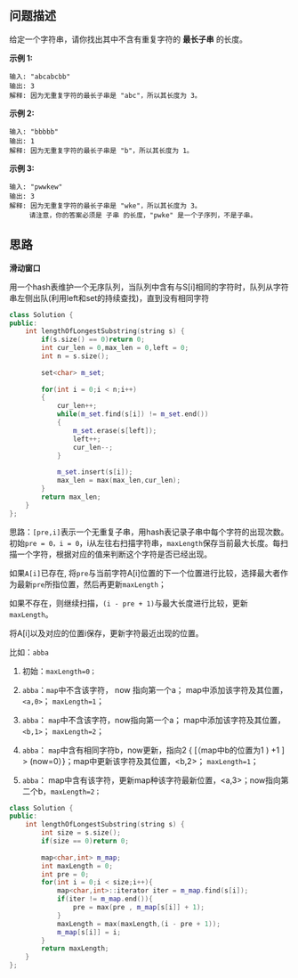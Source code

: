 ## 问题描述

给定一个字符串，请你找出其中不含有重复字符的 **最长子串** 的长度。

**示例 1:**

```
输入: "abcabcbb"
输出: 3 
解释: 因为无重复字符的最长子串是 "abc"，所以其长度为 3。
```

**示例 2:**

```
输入: "bbbbb"
输出: 1
解释: 因为无重复字符的最长子串是 "b"，所以其长度为 1。
```

**示例 3:**

```
输入: "pwwkew"
输出: 3
解释: 因为无重复字符的最长子串是 "wke"，所以其长度为 3。
     请注意，你的答案必须是 子串 的长度，"pwke" 是一个子序列，不是子串。
```



## 思路

**滑动窗口**

用一个hash表维护一个无序队列，当队列中含有与S[i]相同的字符时，队列从字符串左侧出队(利用left和set的持续查找)，直到没有相同字符

```cpp
class Solution {
public:
    int lengthOfLongestSubstring(string s) {
        if(s.size() == 0)return 0;        
        int cur_len = 0,max_len = 0,left = 0;
        int n = s.size();
        
        set<char> m_set;    
        
        for(int i = 0;i < n;i++)
        {
            cur_len++;
            while(m_set.find(s[i]) != m_set.end())
            {
                m_set.erase(s[left]);
                left++;
                cur_len--;
            }
                    
            m_set.insert(s[i]);
            max_len = max(max_len,cur_len);
        }
        return max_len;     
    }
};
```



思路：`[pre,i]`表示一个无重复子串，用hash表记录子串中每个字符的出现次数。初始`pre = 0，i = 0`，i从左往右扫描字符串，`maxLength`保存当前最大长度。每扫描一个字符，根据对应的值来判断这个字符是否已经出现。

如果`A[i]`已存在, 将`pre`与当前字符A[i]位置的下一个位置进行比较，选择最大者作为最新`pre`所指位置，然后再更新`maxLength`；   

如果不存在，则继续扫描，`(i - pre + 1)`与最大长度进行比较，更新`maxLength`。   

将A[i]以及对应的位置i保存，更新字符最近出现的位置。

比如：`abba`

1. 初始：`maxLength=0；`

2. `abba`：`map`中不含该字符， now 指向第一个a； map中添加该字符及其位置，`<a,0>`； `maxLength=1`；

3. `abba`： `map`中不含该字符，now指向第一个a； map中添加该字符及其位置，`<b,1>`； `maxLength=2`；

4. `abba`： `map`中含有相同字符b，now更新，指向2  { [（map中b的位置为1 ) +1 ] > (now=0）}；map中更新该字符及其位置，<b,2>； `maxLength=1`；

5. `abba`： map中含有该字符，更新map种该字符最新位置，<a,3>；now指向第二个b，`maxLength=2；`

```CPP
class Solution {
public:
    int lengthOfLongestSubstring(string s) {
        int size = s.size();
        if(size == 0)return 0;
        
        map<char,int> m_map;
        int maxLength = 0;
        int pre = 0;
        for(int i = 0;i < size;i++){
            map<char,int>::iterator iter = m_map.find(s[i]);
            if(iter != m_map.end()){
                pre = max(pre , m_map[s[i]] + 1);
            }
            maxLength = max(maxLength,(i - pre + 1));
            m_map[s[i]] = i;
        }
        return maxLength;
    }
};
```

